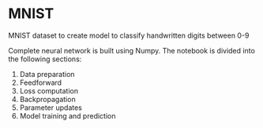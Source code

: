 # MNIST
MNIST dataset to create model to classify handwritten digits between 0-9

Complete neural network is built using Numpy.
The notebook is divided into the following sections:

1. Data preparation
2. Feedforward
3. Loss computation
4. Backpropagation
5. Parameter updates
6. Model training and prediction
